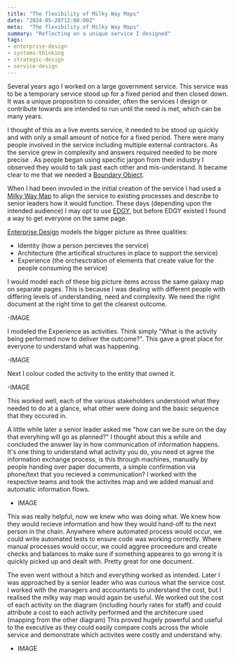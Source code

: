 ```yaml
---
title: "The flexibility of Milky Way Maps"
date: "2024-05-28T12:00:00Z"
meta:  "The flexibility of Milky Way Maps"
summary: "Reflecting on a unique service I designed"
tags:
- enterprise-design
- systems-thinking
- strategic-design
- service-design
---
```

Several years ago I worked on a large government service. This service was to be a temporary service stood up for a fixed period and then closed down. It was a unique proposition to consider, often the services I design or contribute towards are intended to run until the need is met, which can be many years.

I thought of this as a live events service, it needed to be stood up quickly and with only a small amount of notice for a fixed period. There were many people involved in the service including multiple external contractors. As the service grew in complexity and answers required needed to be more precise . As people began using specific jargon from their industry I observed they would to talk past each other and mis-understand. It became clear to me that we needed a [Boundary Object](https://en.wikipedia.org/wiki/Boundary_object).

When I had been invovled in the initial creation of the service I had used a [Milky Way Map](https://www.milkyway.international) to align the service to existing processes and describe to senior leaders how it would function. These days (depending upon the intended audience) I may opt to use [EDGY](https://www.enterprise.design), but before EDGY existed I found a  way to get everyone on the same page.

[Enterprise Design](http://intersectionbook.com) models the bigger picture as three qualities:
- Identity (how a person percieves the service)
- Architecture (the articifical structures in place to support the service)
- Experience (the orchesctration of elements that create value for the people consuming the service)

I would model each of these big picture items across the same galaxy map on separate pages. This is because I was dealing with different people with differing levels of understanding, need and complexity. We need the right document at the right time to get the clearest outcome.

-IMAGE

I modeled the Experience as activities. Think simply "What is the activity being performed now to deliver the outcome?". This gave a great place for everyone to understand what was happening.

-IMAGE

Next I colour coded the activity to the entity that owned it.

-IMAGE

This worked well, each of the various stakeholders understood what they needed to do at a glance, what other were doing and the basic sequence that they occured in.

A little while later a senior leader asked me "how can we be sure on the day that everyhing will go as planned?"
I thought about this a while and concluded the answer lay in how communication of information happens. It's one thing to understand what activity you do, you need ot agree the information exchange process, is this through machines, manually by people handing over paper documents, a simple confirmation via phone/text that you recieved a communication? I worked with the respective teams and took the activites map and we added manual and automatic information flows.

- IMAGE

This was really helpful, now we knew who was doing what. We knew how they would recieve information and how they would hand-off to the next person in the chain.
Anywhere where automated process would occur, we could write automated tests to ensure code was working correctly. Where manual processes would occur, we could aggree proceedure and create checks and balances to make sure if something appeares to go wrong it is quickly picked up and dealt with. Pretty great for one document.

The even went without a hitch and everything worked as intended. Later I was approached by a senior leader who was curious what the service cost. I worked with the managers and accountants to understand the cost, but I realised the milky way map would again be useful. We worked out the cost of each activity on the diagram (including hourly rates for staff) and could attribute a cost to each activity performed and the architecure used (mapping from the other diagram) This proved hugely powerful and useful to the executive as they could easily compare costs across the whole service and demonstrate which activites were costly and understand why.

- IMAGE
